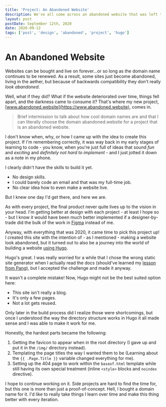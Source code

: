```yaml
---
title: 'Project: An Abandoned Website'
description: We've all come across an abandoned website that was left to wither away and never be thought about again. Well, what if it actually looked that way too?
layout: post
postDate: September 12th, 2020
date: 2020-09-12
tags: ['post', 'design', 'abandoned', 'project', 'hugo']
---
```

# An Abandoned Website
Websites can be bought and live on forever...or so long as the domain name continues to be renewed. As a result, some sites just become abandoned, living in the aether, but because of backwards compatibility they don't really _look abandoned_.

Well, what if they did? What if the website deteriorated over time, things fell apart, and the darkness came to consume it? That's where my new project, [www.abandoned.website](https://www.abandoned.website), comes in.

> Brief intermission to talk about how cool domain names are and that I can literally choose the domain abandoned.website for a project that is an abandoned website.

I don't know when, why, or how I came up with the idea to create this project. If I'm remembering correctly, it was way back in my early stages of learning to code - you know, when you're just full of ideas that sound _fun_ and _exciting_ and _definitely not hard to implement_ - and I just jotted it down as a note in my phone.

I clearly didn't have the skills to build it yet.
- No design skills.
- I could barely code an email and that was my full-time job.
- No clear idea how to even make a website live.

But I knew one day I'd get there, and here we are.

As with every project, the final product never quite lives up to the vision in your head. I'm getting better at design with each project - at least I hope so - but I know it would have been much better implemented if a designer-by-trade did the bulk of the work in [Figma](https://www.figma.com) instead of me.

Anyway, with everything that was 2020, it came time to pick this project up! I created this site with the intention of - as I mentioned - making a website look abandoned, but it turned out to also be a journey into the world of building a website [using Hugo](https://gohugo.io/).

Hugo's great. I was really worried for a while that I chose the wrong static site generator when I actually read the docs (should've learned my [lesson from Pang](../pang-social-media)), but I accepted the challenge and made it anyway.

It wasn't a complete mistake! Now, Hugo might not be the best suited option here:
- This site isn't really a blog.
- It's only a few pages.
- Not a lot gets reused.

Only later in the build process did I realize those were shortcomings, but once I understood the way the directory structure works in Hugo it all made sense and I was able to make it work for me.

Honestly, the hardest parts became the following:
1. Getting the favicon to appear when in the root directory (I gave up and put it in the `/img/` directory instead).
2. Templating the page titles the way I wanted them to be (Learning about the `{{ .Page.Title }}` variable changed everything for me).
3. Setting up the 404 page to work within the `baseof.html` template while still having its own special treatment (inline `<style>` blocks and `noindex` directive).

I hope to continue working on it. Side projects are hard to find the time for, but this one is more than just a proof-of-concept. Hell, I bought a domain name for it. I'd like to really take things I learn over time and make this thing better with every iteration.
